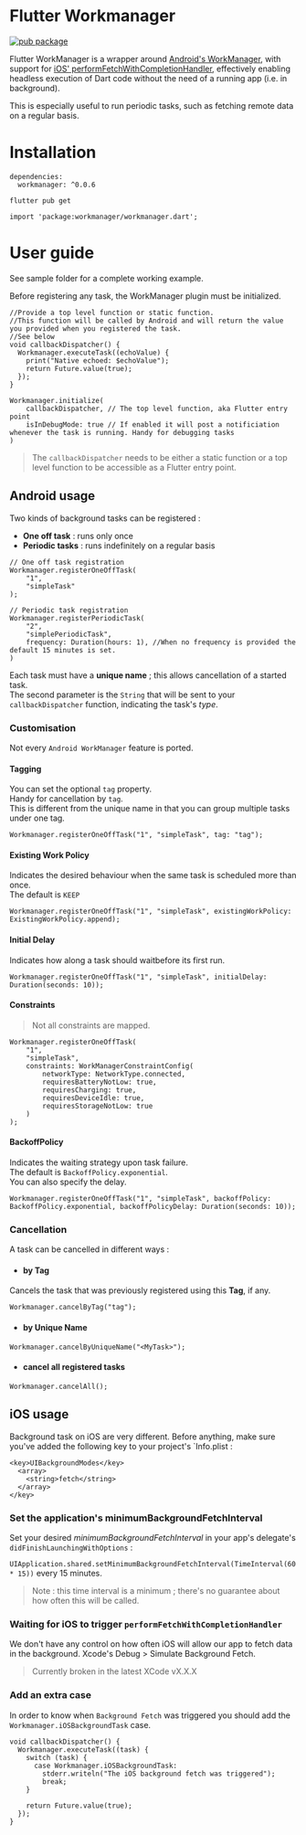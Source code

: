 # Flutter Workmanager
[![pub package](https://img.shields.io/pub/v/workmanager.svg)](https://pub.dartlang.org/packages/workmanager)

Flutter WorkManager is a wrapper around [Android's WorkManager](https://developer.android.com/topic/libraries/architecture/workmanager), with support for [iOS' performFetchWithCompletionHandler](https://developer.apple.com/documentation/uikit/uiapplicationdelegate/1623125-application), effectively enabling headless execution of Dart code without the need of a running app (i.e. in background).

This is especially useful to run periodic tasks, such as fetching remote data on a regular basis.

# Installation

```
dependencies:
  workmanager: ^0.0.6
```
```
flutter pub get
```
```
import 'package:workmanager/workmanager.dart';
```

# User guide

See sample folder for a complete working example.

Before registering any task, the WorkManager plugin must be initialized.

```
//Provide a top level function or static function.
//This function will be called by Android and will return the value you provided when you registered the task.
//See below
void callbackDispatcher() {
  Workmanager.executeTask((echoValue) {
    print("Native echoed: $echoValue");
    return Future.value(true);
  });
}

Workmanager.initialize(
    callbackDispatcher, // The top level function, aka Flutter entry point
    isInDebugMode: true // If enabled it will post a notificiation whenever the task is running. Handy for debugging tasks
)
```

> The `callbackDispatcher` needs to be either a static function or a top level function to be accessible as a Flutter entry point. 

## Android usage

Two kinds of background tasks can be registered :
- **One off task** : runs only once
- **Periodic tasks** : runs indefinitely on a regular basis

```
// One off task registration
Workmanager.registerOneOffTask(
    "1", 
    "simpleTask"
);

// Periodic task registration
Workmanager.registerPeriodicTask(
    "2", 
    "simplePeriodicTask", 
    frequency: Duration(hours: 1), //When no frequency is provided the default 15 minutes is set.
)
```

Each task must have a **unique name** ; this allows cancellation of a started task.  
The second parameter is the `String` that will be sent to your `callbackDispatcher` function, indicating the task's *type*.  

### Customisation
Not every `Android WorkManager` feature is ported.

#### Tagging

You can set the optional `tag` property.  
Handy for cancellation by `tag`.  
This is different from the unique name in that you can group multiple tasks under one tag.  

```
Workmanager.registerOneOffTask("1", "simpleTask", tag: "tag");
```

#### Existing Work Policy

Indicates the desired behaviour when the same task is scheduled more than once.  
The default is `KEEP`

```
Workmanager.registerOneOffTask("1", "simpleTask", existingWorkPolicy: ExistingWorkPolicy.append);
```

#### Initial Delay

Indicates how along a task should waitbefore its first run.

```
Workmanager.registerOneOffTask("1", "simpleTask", initialDelay: Duration(seconds: 10));
```

#### Constraints
> Not all constraints are mapped.

```
Workmanager.registerOneOffTask(
    "1", 
    "simpleTask", 
    constraints: WorkManagerConstraintConfig(
        networkType: NetworkType.connected,
        requiresBatteryNotLow: true,
        requiresCharging: true,
        requiresDeviceIdle: true,
        requiresStorageNotLow: true
    )
);
```

#### BackoffPolicy
Indicates the waiting strategy upon task failure.  
The default is `BackoffPolicy.exponential`.    
You can also specify the delay. 

```
Workmanager.registerOneOffTask("1", "simpleTask", backoffPolicy: BackoffPolicy.exponential, backoffPolicyDelay: Duration(seconds: 10));
```

### Cancellation

A task can be cancelled in different ways :  
- #### by Tag

Cancels the task that was previously registered using this **Tag**, if any.  

```
Workmanager.cancelByTag("tag");
```

- #### by Unique Name
```
Workmanager.cancelByUniqueName("<MyTask>");
```

- #### cancel all registered tasks

```
Workmanager.cancelAll();
```

## iOS usage

Background task on iOS are very different. Before anything, make sure you've added the following key to your project's `Info.plist :
```
<key>UIBackgroundModes</key>
  <array>
    <string>fetch</string>
  </array>
</key>
```

### Set the application's minimumBackgroundFetchInterval

Set your desired *minimumBackgroundFetchInterval* in your app's delegate's `didFinishLaunchingWithOptions` :

`UIApplication.shared.setMinimumBackgroundFetchInterval(TimeInterval(60 * 15))` every 15 minutes.  

> Note : this time interval is a minimum ; there's no guarantee about how often this will be called. 

### Waiting for iOS to trigger `performFetchWithCompletionHandler`

We don't have any control on how often iOS will allow our app to fetch data in the background. Xcode's Debug > Simulate Background Fetch.

> Currently broken in the latest XCode vX.X.X 

### Add an extra case

In order to know when `Background Fetch` was triggered you should add the `Workmanager.iOSBackgroundTask` case.  

```
void callbackDispatcher() {
  Workmanager.executeTask((task) {
    switch (task) {
      case Workmanager.iOSBackgroundTask:
        stderr.writeln("The iOS background fetch was triggered");
        break;
    }

    return Future.value(true);
  });
}
```